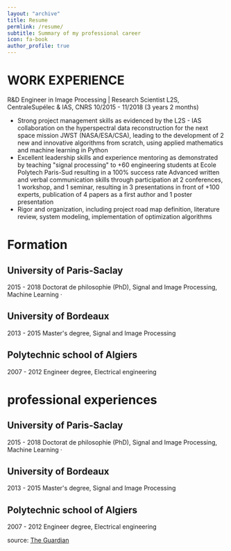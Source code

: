 ```yaml
---
layout: "archive"
title: Resume
permlink: /resume/
subtitle: Summary of my professional career
icon: fa-book
author_profile: true
---
```



# WORK EXPERIENCE
R&D Engineer in Image Processing | Research Scientist
L2S, CentraleSupélec & IAS, CNRS
10/2015 - 11/2018 (3 years 2 months)

- Strong project management skills as evidenced by the L2S - IAS collaboration on the hyperspectral data reconstruction for the next space mission JWST (NASA/ESA/CSA), leading to the development of 2 new and innovative algorithms from scratch, using applied mathematics and machine learning in Python
- Excellent leadership skills and experience mentoring as demonstrated by teaching "signal processing" to +60 engineering students at Ecole Polytech Paris-Sud resulting in a 100% success rate
Advanced written and verbal communication skills through participation at 2 conferences, 1 workshop, and 1 seminar, resulting in 3 presentations in front of +100 experts, publication of 4 papers as a first author and 1 poster presentation
- Rigor and organization, including project road map definition, literature review, system modeling, implementation of optimization algorithms

# Formation

## University of Paris-Saclay
2015 - 2018
Doctorat de philosophie (PhD), Signal and Image Processing, Machine
Learning ·

## University of Bordeaux
2013 - 2015
Master's degree, Signal and Image Processing

## Polytechnic school of Algiers
2007 - 2012
Engineer degree, Electrical engineering

# professional experiences

## University of Paris-Saclay
2015 - 2018
Doctorat de philosophie (PhD), Signal and Image Processing, Machine
Learning ·

## University of Bordeaux
2013 - 2015
Master's degree, Signal and Image Processing

## Polytechnic school of Algiers
2007 - 2012
Engineer degree, Electrical engineering

source: [The Guardian](https://www.theguardian.com/books/booksblog/2011/jan/04/best-boring-books)
